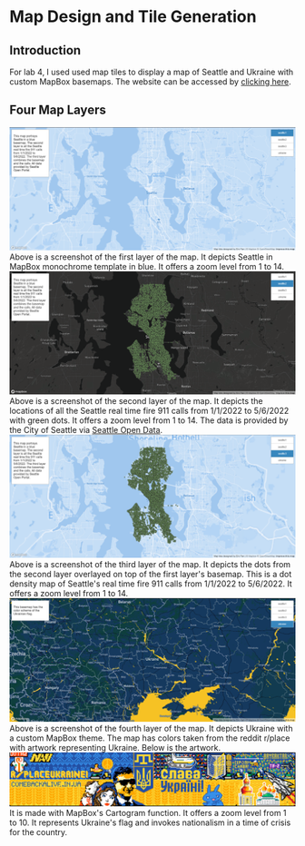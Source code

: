 # Map Design and Tile Generation
## Introduction
For lab 4, I used used map tiles to display a map of Seattle and Ukraine with custom MapBox basemaps. The website can be accessed by [clicking here](https://ericfyl2.github.io/).

## Four Map Layers
![seattle1](img/seattle1.png)
Above is a screenshot of the first layer of the map. It depicts Seattle in MapBox monochrome template in blue. It offers a zoom level from 1 to 14.
![seattle2](img/seattle2.png)
Above is a screenshot of the second layer of the map. It depicts the locations of all the Seattle real time fire 911 calls from 1/1/2022 to 5/6/2022 with green dots. It offers a zoom level from 1 to 14. The data is provided by the City of Seattle via [Seattle Open Data](https://data.seattle.gov/Public-Safety/Seattle-Real-Time-Fire-911-Calls/kzjm-xkqj).
![seattle3](img/seattle3.png)
Above is a screenshot of the third layer of the map. It depicts the dots from the second layer overlayed on top of the first layer's basemap. This is a dot density map of Seattle's real time fire 911 calls from 1/1/2022 to 5/6/2022. It offers a zoom level from 1 to 14.
![ukraine](img/ukraine.png)
Above is a screenshot of the fourth layer of the map. It depicts Ukraine with a custom MapBox theme. The map has colors taken from the reddit r/place with artwork representing Ukraine. Below is the artwork.
![place](img/place.jpeg)
It is made with MapBox's Cartogram function. It offers a zoom level from 1 to 10. It represents Ukraine's flag and invokes nationalism in a time of crisis for the country.